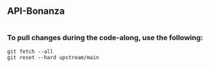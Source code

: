 ## API-Bonanza
#
### To pull changes during the code-along, use the following:
```
git fetch --all
git reset --hard upstream/main
```
